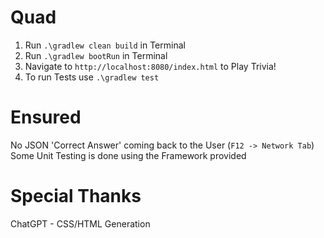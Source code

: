 # Quad

1. Run `.\gradlew clean build` in Terminal
2. Run `.\gradlew bootRun` in Terminal
3. Navigate to `http://localhost:8080/index.html` to Play Trivia!
4. To run Tests use `.\gradlew test`

# Ensured

No JSON 'Correct Answer' coming back to the User (`F12 -> Network Tab`) 
Some Unit Testing is done using the Framework provided

# Special Thanks

ChatGPT - CSS/HTML Generation
